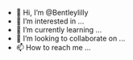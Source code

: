 - 👋 Hi, I’m @Bentleylilly
- 👀 I’m interested in ...
- 🌱 I’m currently learning ...
- 💞️ I’m looking to collaborate on ...
- 📫 How to reach me ...

<!---
Bentleylilly/Bentleylilly is a ✨ special ✨ repository because its `README.md` (this file) appears on your GitHub profile.
You can click the Preview link to take a look at your changes.
--->
